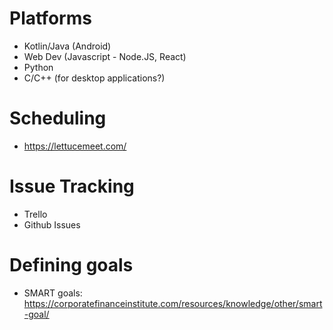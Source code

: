 # Platforms
- Kotlin/Java (Android)
- Web Dev (Javascript - Node.JS, React)
- Python
- C/C++ (for desktop applications?)

# Scheduling
- https://lettucemeet.com/

# Issue Tracking
- Trello
- Github Issues


# Defining goals
- SMART goals: https://corporatefinanceinstitute.com/resources/knowledge/other/smart-goal/
